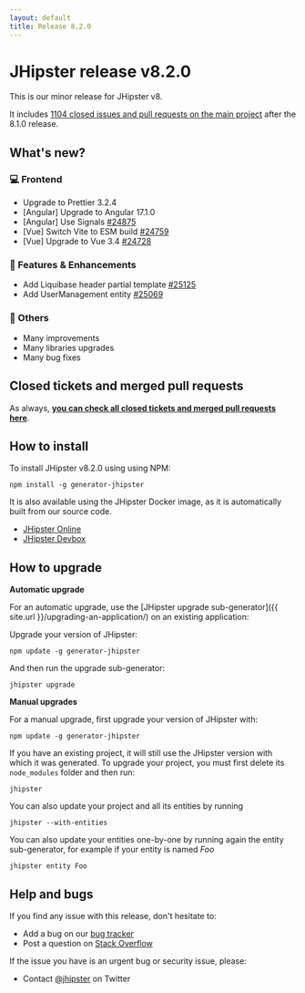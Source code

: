 ```yaml
---
layout: default
title: Release 8.2.0
---
```


# JHipster release v8.2.0

This is our minor release for JHipster v8.

It includes [1104 closed issues and pull requests on the main project](https://github.com/jhipster/generator-jhipster/issues?q=is:closed+milestone:8.2.0) after the 8.1.0 release.

## What's new?

### :computer: Frontend

- Upgrade to Prettier 3.2.4
- [Angular] Upgrade to Angular 17.1.0
- [Angular] Use Signals [#24875](https://github.com/jhipster/generator-jhipster/pull/24875)
- [Vue] Switch Vite to ESM build [#24759](https://github.com/jhipster/generator-jhipster/pull/24759)
- [Vue] Upgrade to Vue 3.4 [#24728](https://github.com/jhipster/generator-jhipster/pull/24728)

### :gem: Features & Enhancements

- Add Liquibase header partial template [#25125](https://github.com/jhipster/generator-jhipster/pull/25125)
- Add UserManagement entity [#25069](https://github.com/jhipster/generator-jhipster/pull/25069)

### :scroll: Others

- Many improvements
- Many libraries upgrades
- Many bug fixes

## Closed tickets and merged pull requests

As always, **[you can check all closed tickets and merged pull requests here](https://github.com/jhipster/generator-jhipster/issues?q=is:closed+milestone:8.2.0)**.

## How to install

To install JHipster v8.2.0 using using NPM:

    npm install -g generator-jhipster

It is also available using the JHipster Docker image, as it is automatically built from our source code.

- [JHipster Online](https://start.jhipster.tech)
- [JHipster Devbox](https://github.com/jhipster/jhipster-devbox)

## How to upgrade

**Automatic upgrade**

For an automatic upgrade, use the [JHipster upgrade sub-generator]({{ site.url }}/upgrading-an-application/) on an existing application:

Upgrade your version of JHipster:

```
npm update -g generator-jhipster
```

And then run the upgrade sub-generator:

```
jhipster upgrade
```

**Manual upgrades**

For a manual upgrade, first upgrade your version of JHipster with:

```
npm update -g generator-jhipster
```

If you have an existing project, it will still use the JHipster version with which it was generated.
To upgrade your project, you must first delete its `node_modules` folder and then run:

```
jhipster
```

You can also update your project and all its entities by running

```
jhipster --with-entities
```

You can also update your entities one-by-one by running again the entity sub-generator, for example if your entity is named _Foo_

```
jhipster entity Foo
```

## Help and bugs

If you find any issue with this release, don't hesitate to:

- Add a bug on our [bug tracker](https://github.com/jhipster/generator-jhipster/issues?state=open)
- Post a question on [Stack Overflow](http://stackoverflow.com/tags/jhipster/info)

If the issue you have is an urgent bug or security issue, please:

- Contact [@jhipster](https://twitter.com/jhipster) on Twitter
